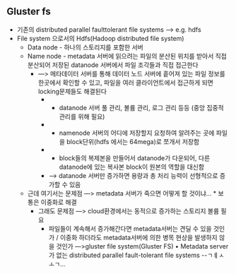 ## Gluster fs 
* 기존의 distributed parallel faulttolerant file systems --> e.g. hdfs
* File system 으로서의 Hdfs(Hadoop distributed file system)
  * Data node - 하나의 스토리지를 포함한 서버
  * Name node - metadata 서버에 읽으려는 파일의 분산된 위치를 받아서 직접 분산되어 저장된 datanode 서버에서 파일 조각들과 직접 접근한다
    * —> 메타데이터 서버를 통해 데이터 노드 서버에 흩어져 있는 파일 정보를 한곳에서 확인할 수 있고, 파일을 여러 클라이언트에서 접근하게 되면 locking문제들도 해결된다
		* + datanode 서버 풀 관리, 볼륨 관리, 로그 관리 등등 (중앙 집중적 관리를 위해 필요)
		* + namenode 서버의 어디에 저장할지 요청하여 알려주는 곳에 파일을 block단위(hdfs 에서는 64mega)로 쪼개서 저장함
		* + block들의 복제본을 만들어서 datanode가 다운되어, 다른 datanode에 있는 복사본 block이 원본의 역할을 대신함
		* —> datanode 서버만 증가하면 용량과 총 처리 능력이 선형적으로 증가할 수 있음
  * 근데 여기서는 문제점 —> metadata 서버가 죽으면 어떻게 할 것이냐…
		* 보통은 이중화로 해결
	* 그래도 문제점 —> cloud환경에서는 동적으로 증가하는 스토리지 볼륨 필요
		* 파일들이 계속해서 증가해간다면 metadata서버는 견딜 수 있을 것인가 / 이중화 하더라도 metadata서버에 의한 병목 현상을 발생하지 않을 것인가
—>gluster file system(Gluster FS)
	• Metadata server가 없는 distributed parallel fault-tolerant file systems
	--ㄱㅖㅅㅗㄱ...
	

